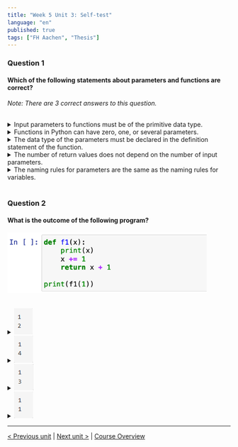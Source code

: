 ```yaml
---
title: "Week 5 Unit 3: Self-test"
language: "en"
published: true
tags: ["FH Aachen", "Thesis"]
---
```


### Question 1

#### Which of the following statements about parameters and functions are correct?

*Note: There are 3 correct answers to this question.*

<br>

<details>
	<summary>Input parameters to functions must be of the primitive data type.</summary>
	❌
</details>


<details>
	<summary>Functions in Python can have zero, one, or several parameters. </summary>
	✅
</details>


<details>
	<summary>The data type of the parameters must be declared in the definition statement of the function. </summary>
	❌
</details>


<details>
	<summary>The number of return values does not depend on the number of input parameters.</summary>
	✅
</details>


<details>
	<summary>The naming rules for parameters are the same as the naming rules for variables.</summary>
	✅
</details>

<br>

### Question 2

#### What is the outcome of the following program?

<img src=imgs/week5_unit3_f2.png width="450"><br><br>

<details>
	<summary><img src=imgs/week5_unit3_f2.1.png></summary>
	❌
</details>


<details>
	<summary><img src=imgs/week5_unit3_f2.2.png></summary>
	❌
</details>


<details>
	<summary><img src=imgs/week5_unit3_f2.3.png></summary>
	✅
</details>


<details>
	<summary><img src=imgs/week5_unit3_f2.4.png></summary>
	❌
</details>

---

[< Previous unit](/teaching/python-mooc/week5_unit3_exercise) | [Next unit >](/teaching/python-mooc/week5_unit3_adding_parameters) |
[Course Overview](/teaching/python-mooc)